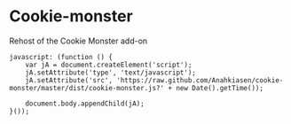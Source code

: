 Cookie-monster
==============

Rehost of the Cookie Monster add-on

```
javascript: (function () {
	var jA = document.createElement('script');
	jA.setAttribute('type', 'text/javascript');
	jA.setAttribute('src', 'https://raw.github.com/Anahkiasen/cookie-monster/master/dist/cookie-monster.js?' + new Date().getTime());

	document.body.appendChild(jA);
}());
```